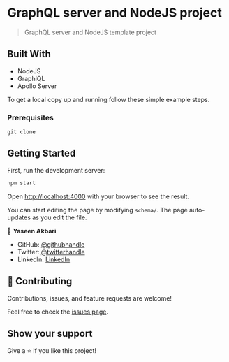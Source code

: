 # GraphQL server and NodeJS project

> GraphQL server and NodeJS template project

<!-- [Live Demo](https:) -->

## Built With

- NodeJS
- GraphlQL
- Apollo Server

To get a local copy up and running follow these simple example steps.

### Prerequisites

```
git clone
```

## Getting Started

First, run the development server:

```bash
npm start

```

Open [http://localhost:4000](http://localhost:4000) with your browser to see the result.

You can start editing the page by modifying `schema/`. The page auto-updates as you edit the file.

👤 **Yaseen Akbari**

- GitHub: [@githubhandle](https://github.com/akbari4yaseen)
- Twitter: [@twitterhandle](https://twitter.com/AkbariYaseen)
- LinkedIn: [LinkedIn](https://linkedin.com/in/yaseen-akbari)

## 🤝 Contributing

Contributions, issues, and feature requests are welcome!

Feel free to check the [issues page](../../issues/).

## Show your support

Give a ⭐️ if you like this project!
